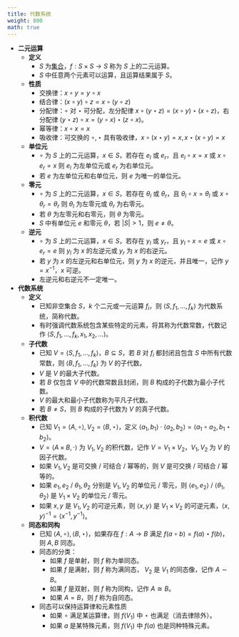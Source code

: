 ```yaml
---
title: 代数系统
weight: 800
math: true
---
```


- **二元运算** <span id="krwh8o"></span>
    - **定义**
        - $S$ 为[集合](/notes/docs/mathematics/discrete-mathematics/set)，$f:S\times S \to S$ 称为 $S$ 上的二元运算。
        - $S$ 中任意两个元素可以运算，且运算结果属于 $S$。
    - **性质**
        - 交换律：$x\circ y=y\circ x$
        - 结合律：$(x\circ y)\circ z=x\circ (y\circ z)$
        - 分配律：$\circ$ 对 $\star$ 可分配，左分配律 $x\circ(y\star z) = (x\circ y) \star (x\circ z)$，右分配律 $(y\star z)\circ x=(y\circ x)\star(z\circ x)$。
        - 幂等律：$x\circ x=x$
        - 吸收律：可交换的 $\circ,\star$ 具有吸收律，$x \circ (x \star y) = x,x \star (x \circ y)=x$
    - **单位元**
        - $\circ$ 为 $S$ 上的二元运算，$x\in S$，若存在 $e_l$ 或 $e_r$，且 $e_l\circ x=x$ 或 $x\circ e_r=x$ 则 $e_l$ 为左单位元或 $e_r$ 为右单位元。
        - 若 $e$ 为左单位元和右单位元，则 $e$ 为唯一的单位元。
    - **零元**
        - $\circ$ 为 $S$ 上的二元运算，$x\in S$，若存在 $\theta_l$ 或 $\theta_r$，且 $\theta_l\circ x=\theta_l$ 或 $x\circ \theta_r=\theta_r$ 则 $\theta_l$ 为左零元或 $\theta_r$ 为右零元。
        - 若 $\theta$ 为左零元和右零元，则 $\theta$ 为零元。
        - $S$ 中有单位元 $e$ 和零元  $\theta$，若 $|S|>1$，则 $e \ne \theta$。
    - **逆元** <span id="opv12f"></span>
        - $\circ$ 为 $S$ 上的二元运算，$x\in S$，若存在 $y_l$ 或 $y_r$，且 $y_l\circ x=e$ 或 $x\circ e_r=e$ 则 $y_l$ 为 $x$ 的左逆元或 $y_r$ 为 $x$ 的右逆元。
        - 若 $y$ 为 $x$ 的左逆元和右单位元，则 $y$ 为 $x$ 的逆元，并且唯一，记作 $y=x^{-1}$，$x$ 可逆。
        - 左逆元和右逆元不一定唯一。
- **代数系统**
    - **定义**
        - 已知非空集合 $S$，$k$ 个二元或一元运算 $f_i$，则 $\langle S,f_1,\dots,f_k \rangle$ 为代数系统，简称代数。
        - 有时强调代数系统包含某些特定的元素，将其称为代数常数，代数记作 $\langle S,f_1,\dots,f_k,x_1,x_2,\dots \rangle$。
    - **子代数**
        - 已知 $V=\langle S,f_1,\dots,f_k \rangle$，$B \subseteq S$，若 $B$ 对 $f_i$ 都封闭且包含 $S$ 中所有代数常数，则 $\langle  B,f_1,\dots,f_k  \rangle$ 为 $V$ 的子代数。
        - $V$ 是 $V$ 的最大子代数。
        - 若 $B$ 仅包含 $V$ 中的代数常数且封闭，则 $B$ 构成的子代数为最小子代数。
        - $V$ 的最大和最小子代数称为平凡子代数。
        - 若 $B\ne S$，则 $B$ 构成的子代数为 $V$ 的真子代数。
    - **积代数**
        - 已知 $V_1=\langle A,\circ \rangle,V_2=\langle  B,\star \rangle$，定义 $\langle a_1,b_1\rangle \cdot \langle a_2,b_2\rangle = \langle a_1 \circ a_2, b_1 \star b_2 \rangle$。
        - $V=\langle A\times B,\cdot \rangle$ 为 $V_1,V_2$ 的积代数，记作 $V=V_1\times V_2$，$V_1,V_2$ 为 $V$ 的因子代数。
        - 如果 $V_1,V_2$ 是可交换 / 可结合 / 幂等的，则 $V$ 是可交换 / 可结合 / 幂等的。
        - 如果 $e_1,e_2$ / $\theta_1,\theta_2$ 分别是 $V_1,V_2$ 的单位元 / 零元，则 $\langle e_1,e_2 \rangle$ / $\langle \theta_1,\theta_2 \rangle$ 是 $V_1\times V_2$ 的单位元 / 零元。
        - 如果 $x,y$ 是 $V_1,V_2$ 的可逆元素，则 $\langle x,y\rangle$ 是 $V_1\times V_2$ 的可逆元素，$\langle x,y\rangle^{-1}=\langle x^{-1},y^{-1}\rangle$。
    - **同态和同构**
        - 已知 $\langle A,\circ \rangle,\langle B,\star \rangle$，如果存在 $f:A\to B$ 满足 $f(a \circ b) = f(a) \star f(b)$，则 $A,B$ 同态。
        - 同态的分类：
            - 如果 $f$ 是单射，则 $f$ 称为单同态。
            - 如果 $f$ 是满射，则 $f$ 称为满同态， $V_2$ 是 $V_1$ 的同态像，记作 $A\sim B$。
            - 如果 $f$ 是双射，则 $f$ 称为同构，记作 $A \cong B$。
            - 如果 $A=B$，则 $f$ 称为自同态。
        - 同态可以保持运算律和元素性质
            - 如果 $\circ$ 满足某运算律，则 $f(V_1)$ 中 $\star$ 也满足（消去律除外）。
            - 如果 $a$ 是某特殊元素，则 $f(V_1)$ 中 $f(a)$ 也是同种特殊元素。
